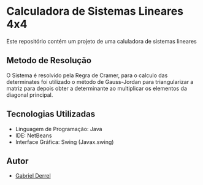 # Calculadora de Sistemas Lineares 4x4

Este repositório contém um projeto de uma caluladora de sistemas lineares


## Metodo de Resolução

O Sistema é resolvido pela Regra de Cramer, para o calculo das determinates foi utilizado o método de Gauss-Jordan para triangularizar a matriz para depois obter a determinante ao multiplicar os elementos da diagonal principal.

## Tecnologias Utilizadas

- Linguagem de Programação: Java
- IDE: NetBeans
- Interface Gráfica: Swing (Javax.swing)

## Autor

- [Gabriel Derrel](https://github.com/gabriel0derrel)
